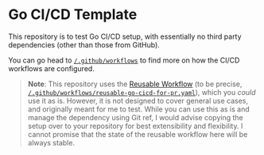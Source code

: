 # Go CI/CD Template

This repository is to test Go CI/CD setup, with essentially no third party
dependencies (other than those from GitHub).

You can go head to [`/.github/workflows`](/.github/workflows) to find more on
how the CI/CD workflows are configured.

> **Note**: This repository uses the [Reusable Workflow](https://docs.github.com/en/actions/using-workflows/reusing-workflows)
> (to be precise, [`/.github/workflows/reusable-go-cicd-for-pr.yaml`](/.github/workflows/reusable-go-cicd-for-pr.yaml)),
> which you _could_ use it as is. However, it is not designed to cover general
> use cases, and originally meant for me to test. While you can use this as is
> and manage the dependency using Git ref, I would advise copying the setup over
> to your repository for best extensibility and flexibility. I cannot promise
> that the state of the reusable workflow here will be always stable.
